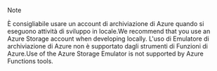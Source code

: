 >[!Note]
> <span data-ttu-id="42a77-101">È consigliabile usare un account di archiviazione di Azure quando si eseguono attività di sviluppo in locale.</span><span class="sxs-lookup"><span data-stu-id="42a77-101">We recommend that you use an Azure Storage account when developing locally.</span></span> <span data-ttu-id="42a77-102">L'uso di Emulatore di archiviazione di Azure non è supportato dagli strumenti di Funzioni di Azure.</span><span class="sxs-lookup"><span data-stu-id="42a77-102">Use of the Azure Storage Emulator is not supported by Azure Functions tools.</span></span>
